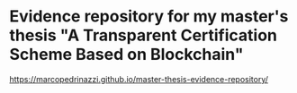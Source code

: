 # Evidence repository for my master's thesis "A Transparent Certification Scheme Based on Blockchain"

https://marcopedrinazzi.github.io/master-thesis-evidence-repository/
